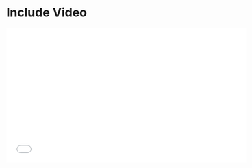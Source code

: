 # Include Video

<iframe width="560" height="315" scrolling="no" src="//av.tib.eu/player/40456" frameborder="0" allowfullscreen="allowfullscreen"></iframe>
